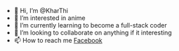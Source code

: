 - 👋 Hi, I’m @KharThi
- 👀 I’m interested in anime
- 🌱 I’m currently learning to become a full-stack coder
- 💞️ I’m looking to collaborate on anything if it interesting
- 📫 How to reach me [Facebook](https://www.facebook.com/khathi.ly.94/)

<!---
KharThi/KharThi is a ✨ special ✨ repository because its `README.md` (this file) appears on your GitHub profile.
You can click the Preview link to take a look at your changes.
--->

